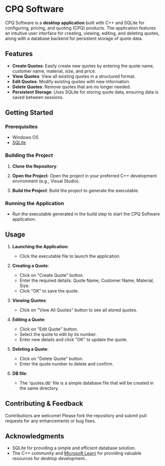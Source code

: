 # CPQ Software

CPQ Software is a **desktop application** built with C++ and SQLite for configuring, pricing, and quoting (CPQ) products. The application features an intuitive user interface for creating, viewing, editing, and deleting quotes, along with a database backend for persistent storage of quote data.

## Features

- **Create Quotes**: Easily create new quotes by entering the quote name, customer name, material, size, and price.
- **View Quotes**: View all existing quotes in a structured format.
- **Edit Quotes**: Modify existing quotes with new information.
- **Delete Quotes**: Remove quotes that are no longer needed.
- **Persistent Storage**: Uses SQLite for storing quote data, ensuring data is saved between sessions.

## Getting Started

### Prerequisites

- Windows OS
- [SQLite](https://www.sqlite.org/download.html)

### Building the Project

1. **Clone the Repository**:
    
2. **Open the Project**:
    Open the project in your preferred C++ development environment (e.g., Visual Studio).

3. **Build the Project**:
    Build the project to generate the executable.

### Running the Application

- Run the executable generated in the build step to start the CPQ Software application.

## Usage

1. **Launching the Application**:
    - Click the executable file to launch the application.

2. **Creating a Quote**:
    - Click on "Create Quote" button.
    - Enter the required details: Quote Name, Customer Name, Material, Size.
    - Click "OK" to save the quote.

3. **Viewing Quotes**:
    - Click on "View All Quotes" button to see all stored quotes.

4. **Editing a Quote**:
    - Click on "Edit Quote" button.
    - Select the quote to edit by its number.
    - Enter new details and click "OK" to update the quote.

5. **Deleting a Quote**:
    - Click on "Delete Quote" button.
    - Enter the quote number to delete and confirm.
    
6. **DB file**:
    - The 'quotes.db' file is a simple database file that will be created in the same directory.
    
## Contributing & Feedback

Contributions are welcome! Please fork the repository and submit pull requests for any enhancements or bug fixes.

## Acknowledgments

- SQLite for providing a simple and efficient database solution.
- The C++ community and [Microsoft Learn](https://learn.microsoft.com/en-us/cpp/windows/walkthrough-creating-windows-desktop-applications-cpp?view=msvc-170) for providing valuable resources for desktop development..

